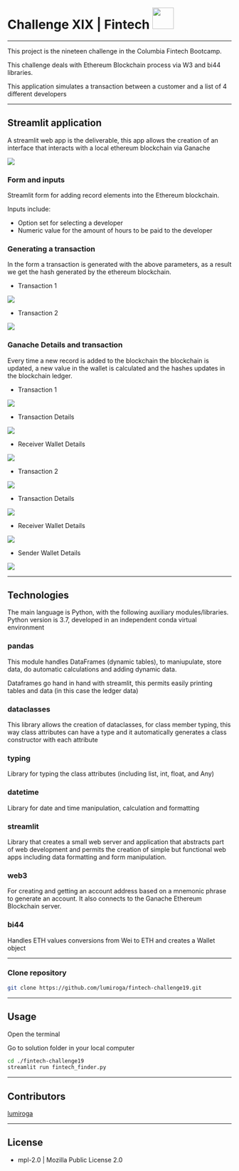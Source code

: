# Challenge XIX | Fintech <img src="https://instructure-uploads-pdx.s3.us-west-2.amazonaws.com/account_150420000000000001/attachments/590996/columbia.png" height="48" width="48">
---
This project is the nineteen challenge in the Columbia Fintech Bootcamp.

This challenge deals with Ethereum Blockchain process via W3 and bi44 libraries.

This application simulates a transaction between a customer and a list of 4 different developers

---

## Streamlit application

A streamlit web app is the deliverable, this app allows the creation of an interface that interacts with a local ethereum blockchain via Ganache

<img src="Images/ganache.png" >



### Form and inputs

Streamlit form for adding record elements into the Ethereum blockchain.

Inputs include:

*   Option set for selecting a developer
*  Numeric value for the amount of hours to be paid to the developer


### Generating a transaction

In the form a transaction is generated with the above parameters, as a result we get the hash generated by the ethereum blockchain.

* Transaction 1
<img src="Images/streamlit_first_transaction.png" >

* Transaction 2
<img src="Images/streamlit_second_transaction.png" >


### Ganache Details and transaction

Every time a new record is added to the blockchain the blockchain is updated, a new value in the wallet is calculated and the hashes updates in the blockchain ledger.

* Transaction 1
<img src="Images/ganache_first_transaction.png" >


* Transaction Details
<img src="Images/ganache_first_details.png" >

* Receiver Wallet Details
<img src="Images/ganache_first_to.png" >


* Transaction 2
<img src="Images/ganache_second_transaction.png" >

* Transaction Details
<img src="Images/ganache_second_details.png" >

* Receiver Wallet Details
<img src="Images/ganache_second_to.png" >

* Sender Wallet Details
<img src="Images/ganache_sender_wallet.png" >

---

## Technologies

The main language is Python, with the following auxiliary modules/libraries.
Python version is 3.7, developed in an independent conda virtual environment

### pandas
This module handles DataFrames (dynamic tables), to maniupulate, store data, do automatic calculations and adding dynamic data.

Dataframes go hand in hand with streamlit, this permits easily printing tables and data (in this case the ledger data)

### dataclasses
This library allows the creation of dataclasses, for class member typing, this way class attributes can have a type and it automatically generates a class constructor with each attribute

### typing
Library for typing the class attributes (including list, int, float, and Any)

### datetime

Library for date and time manipulation, calculation and formatting

### streamlit

Library that creates a small web server and application that abstracts part of web development and permits the creation of simple but functional web apps including data formatting and form manipulation.

### web3

For creating and getting an account address based on a mnemonic phrase to generate an account.
It also connects to the Ganache Ethereum Blockchain server.

###  bi44

Handles ETH values conversions from Wei to ETH and creates a Wallet object

---


### Clone repository
```bash
git clone https://github.com/lumiroga/fintech-challenge19.git
```
---

## Usage

Open the terminal

Go to solution folder in your local computer

```bash
cd ./fintech-challenge19
streamlit run fintech_finder.py
```


---

## Contributors

[lumiroga](https://github.com/lumiroga)

---

## License

* mpl-2.0 | Mozilla Public License 2.0